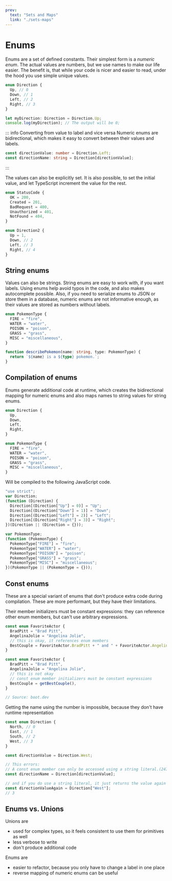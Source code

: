 ```yaml
---
prev:
  text: "Sets and Maps"
  link: "./sets-maps"
---
```


# Enums

Enums are a set of defined constants. Their simplest form is a _numeric enum_. The actual values are numbers, but we use names to make our life easier. The benefit is, that while your code is nicer and easier to read, under the hood you use simple unique values.

```typescript
enum Direction {
  Up, // 0
  Down, // 1
  Left, // 2
  Right, // 3
}

let myDirection: Direction = Direction.Up;
console.log(myDirection); // The output will be 0;
```

::: info Converting from value to label and vice versa
Numeric enums are bidirectional, which makes it easy to convert between their values and labels.

```typescript
const directionValue: number = Direction.Left;
const directionName: string = Direction[directionValue];
```

:::

The values can also be explicitly set. It is also possible, to set the initial value, and let TypeScript increment the value for the rest.

```typescript
enum StatusCode {
  OK = 200,
  Created = 201,
  BadRequest = 400,
  Unauthorized = 401,
  NotFound = 404,
}

enum Direction2 {
  Up = 1,
  Down, // 2
  Left, // 3
  Right, // 4
}
```

## String enums

Values can also be strings. String enums are easy to work with, if you want labels. Using enums help avoid typos in the code, and also makes autocomplete possible. Also, if you need to serialize enums to JSON or store them in a database, numeric enums are not informative enough, as their values are stored as numbers without labels.

```typescript
enum PokemonType {
  FIRE = "fire",
  WATER = "water",
  POISON = "poison",
  GRASS = "grass",
  MISC = "miscellaneous",
}

function describePokemon(name: string, type: PokemonType) {
  return `${name} is a ${type} pokemon.`;
}
```

## Compilation of enums

Enums generate additional code at runtime, which creates the bidirectional mapping for numeric enums and also maps names to string values for string enums.

```typescript
enum Direction {
  Up,
  Down,
  Left,
  Right,
}

enum PokemonType {
  FIRE = "fire",
  WATER = "water",
  POISON = "poison",
  GRASS = "grass",
  MISC = "miscellaneous",
}
```

Will be compiled to the following JavaScript code.

```javascript
"use strict";
var Direction;
(function (Direction) {
  Direction[(Direction["Up"] = 0)] = "Up";
  Direction[(Direction["Down"] = 1)] = "Down";
  Direction[(Direction["Left"] = 2)] = "Left";
  Direction[(Direction["Right"] = 3)] = "Right";
})(Direction || (Direction = {}));

var PokemonType;
(function (PokemonType) {
  PokemonType["FIRE"] = "fire";
  PokemonType["WATER"] = "water";
  PokemonType["POISON"] = "poison";
  PokemonType["GRASS"] = "grass";
  PokemonType["MISC"] = "miscellaneous";
})(PokemonType || (PokemonType = {}));
```

## Const enums

These are a special variant of enums that don't produce extra code during compilation. These are more performant, but they have their limitations.

Their member initializers must be constant expressions: they can reference other enum members, but can't use arbitrary expressions.

```typescript
const enum FavoriteActor {
  BradPitt = "Brad Pitt",
  AngelinaJolie = "Angelina Jolie",
  // this is okay, it references enum members
  BestCouple = FavoriteActor.BradPitt + " and " + FavoriteActor.AngelinaJolie,
}

const enum FavoriteActor {
  BradPitt = "Brad Pitt",
  AngelinaJolie = "Angelina Jolie",
  // this is not okay
  // const enum member initializers must be constant expressions
  BestCouple = getBestCouple(),
}

// Source: boot.dev
```

Getting the name using the number is impossible, because they don't have runtime representation

```typescript
const enum Direction {
  North, // 0
  East, // 1
  South, // 2
  West, // 3
}

const directionValue = Direction.West;

// This errors:
// A const enum member can only be accessed using a string literal.(2476)
const directionName = Direction[directionValue];

// and if you do use a string literal, it just returns the value again
const directionValueAgain = Direction["West"];
// 3
```

## Enums vs. Unions

Unions are

- used for complex types, so it feels consistent to use them for primitives as well
- less verbose to write
- don't produce additional code

Enums are

- easier to refactor, because you only have to change a label in one place
- reverse mapping of numeric enums can be useful
